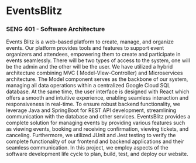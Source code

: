 # EventsBlitz

### SENG 401 - Software Architecture

Events Blitz is a web-based platform to create, manage, and organize events. Our platform provides tools and features to support event organizers and attendees, empowering them to create and participate in events seamlessly. There will be two types of access to the system, one will be the admin and the other will be the user. We have utilized a hybrid architecture combining MVC ( Model-View-Controller) and Microservices architecture. The Model component serves as the backbone of our system, managing all data operations within a centralized Google Cloud SQL database.  At the same time, the user interface is designed with React which offers a smooth and intuitive experience, enabling seamless interaction and responsiveness in real-time. To ensure robust backend functionality, we leverage Java and SpringBoot for REST API development, streamlining communication with the database and other services. EventsBlitz provides a complete solution for managing events by providing various features such as viewing events, booking and receiving confirmation, viewing tickets, and canceling. Furthermore, we utilized JUnit and Jest testing to verify the complete functionality of our frontend and backend applications and their seamless communication. In this project, we employ aspects of the software development life cycle to plan, build, test, and deploy our website.

